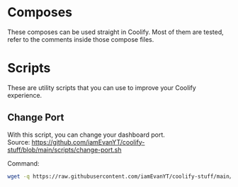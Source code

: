 # Composes
These composes can be used straight in Coolify. Most of them are tested, refer to the comments inside those compose files.

# Scripts
These are utility scripts that you can use to improve your Coolify experience.

## Change Port
With this script, you can change your dashboard port. <br>
Source: https://github.com/iamEvanYT/coolify-stuff/blob/main/scripts/change-port.sh

Command:
```sh
wget -q https://raw.githubusercontent.com/iamEvanYT/coolify-stuff/main/scripts/change-port.sh; bash change-port.sh; rm change-port.sh
```